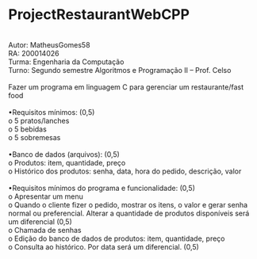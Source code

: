 # ProjectRestaurantWebCPP
<br>Autor: MatheusGomes58
<br>
RA: 200014026
<br>
Turma: Engenharia da Computação
<br>
Turno: Segundo semestre Algoritmos e Programação II – Prof. Celso
<br>
<br>Fazer um programa em linguagem C para gerenciar um restaurante/fast food
<br>
<br>•Requisitos mínimos: (0,5)
<br>o 5 pratos/lanches
<br>o 5 bebidas
<br>o 5 sobremesas
<br>
<br>•Banco de dados (arquivos): (0,5)
<br>o Produtos: item, quantidade, preço
<br>o Histórico dos produtos: senha, data, hora do pedido, descrição, valor
<br>
<br>•Requisitos mínimos do programa e funcionalidade: (0,5)
<br>o Apresentar um menu
<br>o Quando o cliente fizer o pedido, mostrar os itens, o valor e gerar senha normal
ou preferencial. Alterar a quantidade de produtos disponíveis será um
diferencial (0,5)
<br>o Chamada de senhas
<br>o Edição do banco de dados de produtos: item, quantidade, preço
<br>o Consulta ao histórico. Por data será um diferencial. (0,5)
